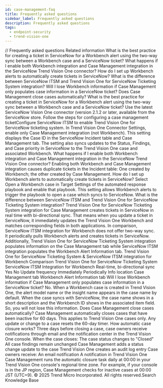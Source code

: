 ```yaml
---
id: case-management-faq
title: Frequently asked questions
sidebar_label: Frequently asked questions
description: Frequently asked questions
tags:
  - endpoint-security
  - trend-vision-one
---
```


/*<![CDATA[*/ $('#title').html($('meta[name=map-description]').attr('content')); /*]]>*/ Frequently asked questions Related information What is the best practice for creating a ticket in ServiceNow for a Workbench alert using the two-way sync between a Workbench case and a ServiceNow ticket? What happens if I enable both Workbench integration and Case Management integration in the ServiceNow Trend Vision One connector? How do I set up Workbench alerts to automatically create tickets in ServiceNow? What is the difference between ServiceNow ITSM and Trend Vision One for ServiceNow Ticketing System integration? Will I lose Workbench information if Case Management only populates case information in a ServiceNow ticket? Does Case Management close cases automatically? What is the best practice for creating a ticket in ServiceNow for a Workbench alert using the two-way sync between a Workbench case and a ServiceNow ticket? Use the latest ServiceNow Vision One connector (version 2.1.2 or later, available from the ServiceNow store. Follow the steps for configuring a case management ticketConfigure ServiceNow ITSM to enable Trend Vision One for ServiceNow ticketing system. In Trend Vision One Connector Settings, enable only Case Management integration (not Workbench). This setting displays the Case ID in the ServiceNow Incident table and Case Management tab. The setting also syncs updates to the Status, Findings, and Case priority in ServiceNow to the Trend Vision One case and associated Workbench. What happens if I enable both Workbench integration and Case Management integration in the ServiceNow Trend Vision One connector? Enabling both Workbench and Case Management integration causes duplicate tickets in the Incident table: One created by Workbench; the other created by Case Management. How do I set up Workbench alerts to automatically create tickets in ServiceNow? Select Open a Workbench case in Target Settings of the automated response playbook and enable that playbook. This setting allows Workbench alerts to trigger the playbook to open a case which syncs to ServiceNow. What is the difference between ServiceNow ITSM and Trend Vision One for ServiceNow Ticketing System integration? Trend Vision One for ServiceNow Ticketing System integration for Case Management creates tickets in ServiceNow in real time with bi-directional sync. That means when you update a ticket in ServiceNow, it immediately updates the Trend Vision One Workbench and matches corresponding fields in both applications. In comparison, ServiceNow ITSM integration for Workbench does not offer two-way sync. It periodically pulls Workbench alerts and creates tickets in ServiceNow. Additionally, Trend Vision One for ServiceNow Ticketing System integration populates information on the Case Management tab while ServiceNow ITSM integration populates the Workbench Alert Information tab. Trend Vision One for ServiceNow Ticketing System & ServiceNow ITSM integration for Workbench Comparison Trend Vision One for ServiceNow Ticketing System ServiceNow ITSM Integration for Workbench Real-time, bi-directional sync Yes No Update frequency Immediately Periodically Info location Case Management tab Workbench Alert Information tab Will I lose Workbench information if Case Management only populates case information in a ServiceNow ticket? No. When a Workbench case is created in Trend Vision One, the alert model name or the insight name appears in the case name by default. When the case syncs with ServiceNow, the case name shows in a short description and the Workbench ID shows in the associated item field. So, you will not lose this information. Does Case Management close cases automatically? Case Management automatically closes cases that have been inactive for 60 days. This applies to Trend Vision One cases only. Any update or change to a case resets the 60-day timer. How automatic case closure works? Three days before closing a case, case owners receive notifications through email and the notification center in the Trend Vision One console. When the case closes: The case status changes to "Closed" All case findings remain unchanged Case Management adds a status change update to the case Trend Vision One creates an audit log entry Case owners receive: An email notification A notification in Trend Vision One Case Management runs the automatic closure task daily at 00:00 in your Trend Vision One console's regional time zone. For example, if your console is in the JP region, Case Management checks for inactive cases at 00:00 JST (UTC+9). © 2025 Trend Micro Incorporated. All rights reserved.Search Knowledge Base